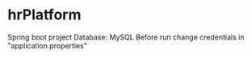 # hrPlatform
Spring boot project
Database: MySQL 
Before run change credentials in "application.properties"
